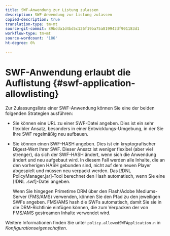 ```yaml
---
title: SWF-Anwendung zur Listung zulassen
description: SWF-Anwendung zur Listung zulassen
copied-description: true
translation-type: tm+mt
source-git-commit: 89bdda1d4bd5c126f19ba75a819942df901183d1
workflow-type: tm+mt
source-wordcount: '186'
ht-degree: 0%

---
```



# SWF-Anwendung erlaubt die Auflistung {#swf-application-allowlisting}

Zur Zulassungsliste einer SWF-Anwendung können Sie eine der beiden folgenden Strategien ausführen:

* Sie können eine URL zu einer SWF-Datei angeben. Dies ist ein sehr flexibler Ansatz, besonders in einer Entwicklungs-Umgebung, in der Sie Ihre SWF regelmäßig neu aufbauen.
* Sie können einen SWF-HASH angeben. Dies ist ein kryptografischer Digest-Wert Ihrer SWF. Dieser Ansatz ist weniger flexibel (aber viel strenger), da sich der SWF-HASH ändert, wenn sich die Anwendung ändert und neu aufgebaut wird. In diesem Fall werden alle Inhalte, die an den vorherigen HASH gebunden sind, nicht auf dem neuen Player abgespielt und müssen neu verpackt werden. Das [!DNL PolicyManager.jar]-Tool berechnet den Hash automatisch, wenn Sie eine [!DNL .swf]-Datei angeben.

   Wenn Sie hingegen Primetime DRM über den Flash/Adobe Mediums-Server (FMS/AMS) verwenden, können Sie den Pfad zu den jeweiligen SWFs angeben. FMS/AMS hash die SWFs automatisch, damit Sie sie in die DRM-Richtlinie einfügen können, die zum Verpacken der von FMS/AMS gestreamen Inhalte verwendet wird.

Weitere Informationen finden Sie unter `policy.allowedSWFApplication.n` in *Konfigurationseigenschaften*.
